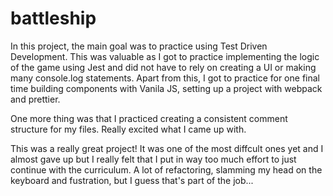# battleship

In this project, the main goal was to practice using Test Driven Development. 
This was valuable as I got to practice implementing the logic of the game using Jest and did not have to rely on creating a UI or 
making many console.log statements. Apart from this, I got to practice for one final time building components with Vanila JS, setting up a project 
with webpack and prettier. 

One more thing was that I practiced creating a consistent comment structure for my files. Really excited what I came up with.

This was a really great project! It was one of the most diffcult ones yet and I almost gave up but I really felt that I put in way too much effort to just 
continue with the curriculum. A lot of refactoring, slamming my head on the keyboard and fustration, but I guess that's part of the job...


